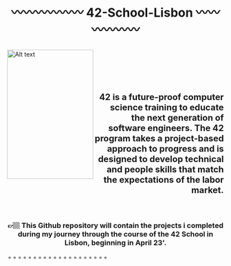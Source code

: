 # <p align="center">〰〰〰〰〰〰    42-School-Lisbon   〰〰〰〰〰〰</p>
<img align="left" src="https://upload.wikimedia.org/wikipedia/commons/8/8d/42_Logo.svg"  width="200" height="300" alt="Alt text" title="42 logo">
<br><br><br><br>

## <p align="right" style="font-size: 20"> 42 is a future-proof computer science training to educate the next generation of software engineers. The 42 program takes a project-based approach to progress and is designed to develop technical and people skills that match the expectations of the labor market.</p>

<br>

### <p align="center"> 👉🏼 This Github repository will contain the projects i completed during my journey through the course of the 42 School in Lisbon, beginning in April 23'. </p>
⚬⚬⚬⚬⚬⚬⚬⚬⚬⚬⚬⚬⚬⚬⚬⚬⚬⚬⚬⚬

